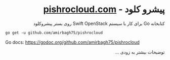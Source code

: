 <div dir='rtl'>

# پیشرو کلود - [pishrocloud.com](https://pishrocloud.com/)
کتابخانه Go برای کار با سیستم Swift OpenStack روی بستر پیشروکلود

</div>

`go get -u github.com/amirbagh75/pishrocloud`

Go docs: https://godoc.org/github.com/amirbagh75/pishrocloud

<div dir='rtl'>

توضیحات بیشتر به زودی ...

</div>